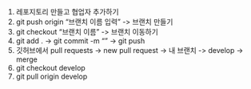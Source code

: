 1. 레포지토리 만들고 협업자 추가하기
2. git push origin “브랜치 이름 입력” -> 브랜치 만들기
3. git checkout “브랜치 이름”  -> 브랜치 이동하기
4. git add . -> git commit -m “” -> git push
5. 깃허브에서 pull requests -> new pull request -> 내 브랜치 -> develop -> merge
6. git checkout develop
7. git pull origin develop

